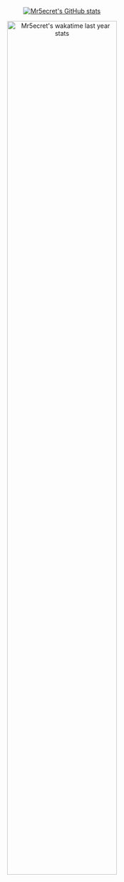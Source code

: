 <p align="center">
  <a href="https://github.com/Mr5ecret">
    <img src="https://github-readme-stats.vercel.app/api?username=Mr5ecret&count_private=true&show_icons=true&text_color=FFFFFF&border_color=00d575&bg_color=2e2e2e&icon_color=00d575&title_color=00d575&border_radius=6" alt="Mr5ecret's GitHub stats">
  </a>
</p>

<div align="center" style="text-align:center">
    <a href="https://wakatime.com/@Mr5ecret/">
        <img width="70%" src="https://github-readme-stats.vercel.app/api/wakatime?username=Mr5ecret&hide_progress=false&layout=compact&custom_title=Wakatime%20last%20year%20Stats"
            alt="Mr5ecret's wakatime last year stats">
    </a>
</div>
